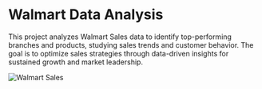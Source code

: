 # Walmart Data Analysis

This project analyzes Walmart Sales data to identify top-performing branches and products, studying sales trends and customer behavior. The goal is to optimize sales strategies through data-driven insights for sustained growth and market leadership.

![Walmart Sales ](https://github.com/AashishhSharmaa/Walmart_Data_Analysis-MySQL/assets/152653168/388fb1b1-79cf-4133-8fec-66fab47efffb)

